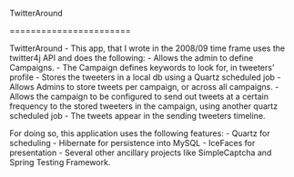 TwitterAround

=======================


 TwitterAround - This app, that I wrote in the 2008/09 time frame uses the twitter4j API and does the following:
        - Allows the admin to define Campaigns.
        - The Campaign defines keywords to look for, in tweeters' profile
        - Stores the tweeters in a local db using a Quartz scheduled job
        - Allows Admins to store tweets per campaign, or across all campaigns.
        - Allows the campaign to be configured to send out tweets at a certain frequency to the stored tweeters in the campaign, using another quartz scheduled job
        - The tweets appear in the sending tweeters timeline.

 For doing so, this application uses the following features:
        - Quartz for scheduling
        - Hibernate for persistence into MySQL
        - IceFaces for presentation
        - Several other ancillary projects like SimpleCaptcha and Spring Testing Framework.

